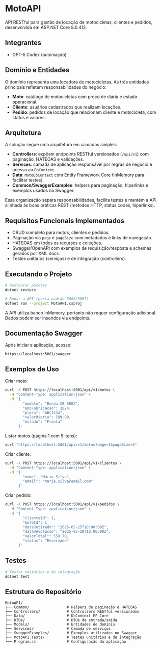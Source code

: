 # MotoAPI

API RESTful para gestão de locação de motocicletas, clientes e pedidos, desenvolvida em ASP.NET Core 8.0.413.

## Integrantes
- GPT-5 Codex (automação)

## Domínio e Entidades
O domínio representa uma locadora de motocicletas. As três entidades principais refletem responsabilidades do negócio:
- **Moto**: catálogo de motocicletas com preço de diária e estado operacional.
- **Cliente**: usuários cadastrados que realizam locações.
- **Pedido**: pedidos de locação que relacionam cliente e motocicleta, com status e valores.

## Arquitetura
A solução segue uma arquitetura em camadas simples:
- **Controllers**: expõem endpoints RESTful versionados (`/api/v1`) com paginação, HATEOAS e validações.
- **Services**: camada de aplicação responsável por regras de negócio e acesso ao `DbContext`.
- **Data**: `MotoDbContext` com Entity Framework Core (InMemory para facilitar testes).
- **Common/SwaggerExamples**: helpers para paginação, hiperlinks e exemplos usados no Swagger.

Essa organização separa responsabilidades, facilita testes e mantém a API alinhada às boas práticas REST (métodos HTTP, status codes, hiperlinks).

## Requisitos Funcionais Implementados
- CRUD completo para motos, clientes e pedidos.
- Paginação via `page` e `pageSize` com metadados e links de navegação.
- HATEOAS em todos os recursos e coleções.
- Swagger/OpenAPI com exemplos de requisição/resposta e schemas gerados por XML docs.
- Testes unitários (serviços) e de integração (controllers).

## Executando o Projeto
```bash
# Restaurar pacotes
dotnet restore

# Rodar a API (porta padrão 5000/5001)
dotnet run --project MotoAPI.csproj
```
A API utiliza banco InMemory, portanto não requer configuração adicional. Dados podem ser inseridos via endpoints.

## Documentação Swagger
Após iniciar a aplicação, acesse:
```
https://localhost:5001/swagger
```

## Exemplos de Uso
Criar moto:
```bash
curl -X POST https://localhost:5001/api/v1/motos \
  -H "Content-Type: application/json" \
  -d '{
        "modelo": "Honda CB 500X",
        "anoFabricacao": 2024,
        "placa": "ABC1234",
        "valorDiaria": 189.90,
        "estado": "Pronta"
      }'
```
Listar motos (pagina 1 com 5 itens):
```bash
curl "https://localhost:5001/api/v1/motos?page=1&pageSize=5"
```
Criar cliente:
```bash
curl -X POST https://localhost:5001/api/v1/clientes \
  -H "Content-Type: application/json" \
  -d '{
        "nome": "Maria Silva",
        "email": "maria.silva@email.com"
      }'
```
Criar pedido:
```bash
curl -X POST https://localhost:5001/api/v1/pedidos \
  -H "Content-Type: application/json" \
  -d '{
        "clienteId": 1,
        "motoId": 1,
        "dataRetirada": "2025-05-25T10:00:00Z",
        "dataDevolucao": "2025-05-28T10:00:00Z",
        "valorTotal": 559.70,
        "status": "Reservado"
      }'
```

## Testes
```bash
# Testes unitários e de integração
dotnet test
```

## Estrutura do Repositório
```
MotoAPI/
├── Common/                 # Helpers de paginação e HATEOAS
├── Controllers/            # Controllers RESTful versionados
├── Data/                   # DbContext EF Core
├── DTOs/                   # DTOs de entrada/saída
├── Models/                 # Entidades de domínio
├── Services/               # Camada de serviços
├── SwaggerExamples/        # Exemplos utilizados no Swagger
├── MotoAPI.Tests/          # Testes unitários e de integração
└── Program.cs              # Configuração da aplicação
```
